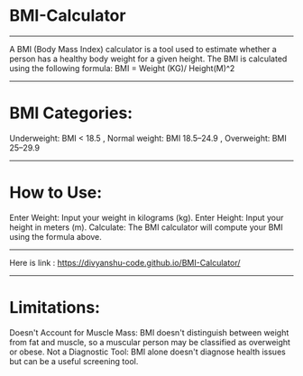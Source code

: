 # BMI-Calculator
---
A BMI (Body Mass Index) calculator is a tool used to estimate whether a person has a healthy body weight for a given height. 
The BMI is calculated using the following formula: 
                                                BMI = Weight (KG)/ Height(M)^2 

 ---
# BMI Categories:
Underweight: BMI < 18.5 ,
Normal weight: BMI 18.5–24.9 ,
Overweight: BMI 25–29.9

--- 
# How to Use:
Enter Weight: Input your weight in kilograms (kg).
Enter Height: Input your height in meters (m).
Calculate: The BMI calculator will compute your BMI using the formula above.

--- 
Here is link : https://divyanshu-code.github.io/BMI-Calculator/

--- 
# Limitations:
Doesn't Account for Muscle Mass: BMI doesn't distinguish between weight from fat and muscle, so a muscular person may be classified as overweight or obese.
Not a Diagnostic Tool: BMI alone doesn't diagnose health issues but can be a useful screening tool.
                                                      ​

